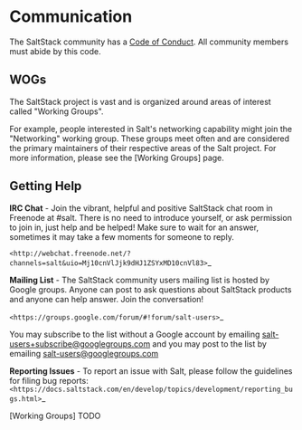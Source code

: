 # Communication

The SaltStack community has a [Code of Conduct]. All community members must abide by
this code.

## WOGs

The SaltStack project is vast and is organized around areas of interest called "Working Groups".

For example, people interested in Salt's networking capability might join the "Networking" working
group. These groups meet often and are considered the primary maintainers of their respective areas
of the Salt project. For more information, please see the [Working Groups] page.

## Getting Help

**IRC Chat** - Join the vibrant, helpful and positive SaltStack chat room in
Freenode at #salt. There is no need to introduce yourself, or ask permission to
join in, just help and be helped! Make sure to wait for an answer, sometimes it
may take a few moments for someone to reply.

`<http://webchat.freenode.net/?channels=salt&uio=Mj10cnVlJjk9dHJ1ZSYxMD10cnVl83>`_

**Mailing List** - The SaltStack community users mailing list is hosted by
Google groups. Anyone can post to ask questions about SaltStack products and
anyone can help answer. Join the conversation!

`<https://groups.google.com/forum/#!forum/salt-users>`_

You may subscribe to the list without a Google account by emailing
salt-users+subscribe@googlegroups.com and you may post to the list by emailing
salt-users@googlegroups.com

**Reporting Issues** - To report an issue with Salt, please follow the
guidelines for filing bug reports:
`<https://docs.saltstack.com/en/develop/topics/development/reporting_bugs.html>`_


[Code of Conduct]: https://github.com/saltstack/salt/blob/develop/CODE_OF_CONDUCT.md
[Working Groups] TODO
